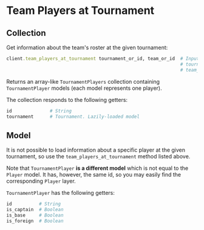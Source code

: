 # Team Players at Tournament

## Collection

Get information about the team's roster at the given tournament:

```ruby
client.team_players_at_tournament tournament_or_id, team_or_id  # Input:
                                                                # tournament_or_id - Integer, String or Tournament
                                                                # team_or_id -  Integer, String or Team
```

Returns an array-like `TournamentPlayers` collection containing `TournamentPlayer` models (each model represents one player).

The collection responds to the following getters: 

```ruby
id              # String
tournament      # Tournament. Lazily-loaded model
```

## Model

It is not possible to load information about a specific player at the given tournament, so use the `team_players_at_tournament` method listed above.

Note that `TournamentPlayer` **is a different model** which is not equal to the `Player` model. It has, however, the same id, so you may easily find the corresponding `Player` layer.

`TournamentPlayer` has the following getters:

```ruby
id          # String
is_captain  # Boolean
is_base     # Boolean
is_foreign  # Boolean
```